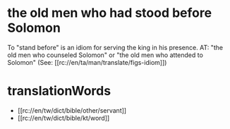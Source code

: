 # the old men who had stood before Solomon

To "stand before" is an idiom for serving the king in his presence. AT: "the old men who counseled Solomon" or "the old men who attended to Solomon" (See: [[rc://en/ta/man/translate/figs-idiom]])

# translationWords

* [[rc://en/tw/dict/bible/other/servant]]
* [[rc://en/tw/dict/bible/kt/word]]